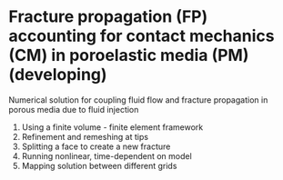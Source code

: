 # Fracture propagation (FP) accounting for contact mechanics (CM) in poroelastic media (PM) (developing)
Numerical solution for coupling fluid flow and fracture propagation in porous media due to fluid injection

1. Using a finite volume - finite element framework
2. Refinement and remeshing at tips
3. Splitting a face to create a new fracture
4. Running nonlinear, time-dependent on model
5. Mapping solution between different grids
